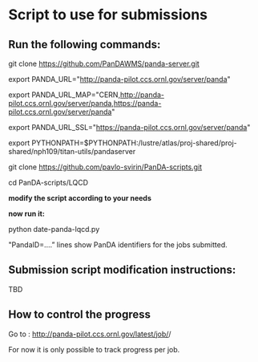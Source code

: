 # Script to use for submissions

## Run the following commands:



git clone https://github.com/PanDAWMS/panda-server.git

export PANDA_URL="http://panda-pilot.ccs.ornl.gov/server/panda"

export PANDA_URL_MAP="CERN,http://panda-pilot.ccs.ornl.gov/server/panda,https://panda-pilot.ccs.ornl.gov/server/panda"

export PANDA_URL_SSL="https://panda-pilot.ccs.ornl.gov/server/panda"

export PYTHONPATH=$PYTHONPATH:/lustre/atlas/proj-shared/proj-shared/nph109/titan-utils/pandaserver

git clone https://github.com/pavlo-svirin/PanDA-scripts.git

cd PanDA-scripts/LQCD



**modify the script according to your needs**


**now run it:**


python date-panda-lqcd.py



"PandaID=….” lines show PanDA identifiers for the jobs submitted.




## Submission script modification instructions:



TBD




## How to control the progress



Go to : http://panda-pilot.ccs.ornl.gov/latest/job/<PanDA id of the job>/

For now it is only possible to track progress per job.

